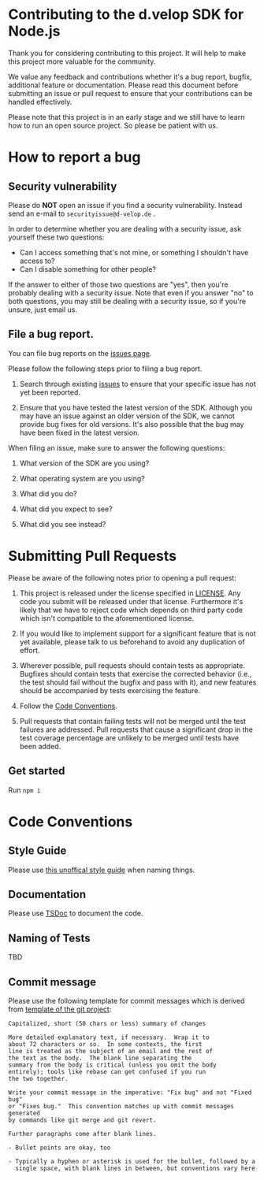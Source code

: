 # Contributing to the d.velop SDK for Node.js

Thank you for considering contributing to this project. It will help to make this project more valuable for the
community.

We value any feedback and contributions whether it's a bug report, bugfix, additional feature or documentation.
Please read this document before submitting an issue or pull request to ensure that your contributions can
be handled effectively.

Please note that this project is in an early stage and we still have to learn how to run an open source project.
So please be patient with us.

# How to report a bug

## Security vulnerability

Please do **NOT** open an issue if you find a security vulnerability.
Instead send an e-mail to ``securityissue@d-velop.de`` .

In order to determine whether you are dealing with a security issue, ask yourself these two questions:
* Can I access something that's not mine, or something I shouldn't have access to?
* Can I disable something for other people?

If the answer to either of those two questions are "yes", then you're probably dealing with a security issue.
Note that even if you answer "no" to both questions, you may still be dealing with a security issue,
so if you're unsure, just email us.

## File a bug report.

You can file bug reports on the [issues page](https://github.com/d-velop/dvelop-sdk-node/issues).

Please follow the following steps prior to filing a bug report.

1.  Search through existing [issues](https://github.com/d-velop/dvelop-sdk-node/issues) to ensure that
    your specific issue has not yet been reported.

2.  Ensure that you have tested the latest version of the SDK.
    Although you may have an issue against an older version of the SDK, we cannot provide bug fixes for old versions.
    It's also possible that the bug may have been fixed in the latest version.

When filing an issue, make sure to answer the following questions:

1.  What version of the SDK are you using?

2.  What operating system are you using?

3.  What did you do?

4.  What did you expect to see?

5.  What did you see instead?

# Submitting Pull Requests

Please be aware of the following notes prior to opening a pull request:

1.  This project is released under the license specified in [LICENSE](LICENSE).
    Any code you submit will be released under that license. Furthermore it's likely
    that we have to reject code which depends on third party code which isn't compatible
    to the aforementioned license.

2.  If you would like to implement support for a significant feature that is not
    yet available, please talk to us beforehand to avoid any
    duplication of effort.

3.  Wherever possible, pull requests should contain tests as appropriate.
    Bugfixes should contain tests that exercise the corrected behavior (i.e., the
    test should fail without the bugfix and pass with it), and new features
    should be accompanied by tests exercising the feature.

4.  Follow the [Code Conventions](#code-conventions).

5.  Pull requests that contain failing tests will not be merged until the test
    failures are addressed. Pull requests that cause a significant drop in the
    test coverage percentage are unlikely to be merged until tests have
    been added.

## Get started
Run ```npm i```

# Code Conventions

## Style Guide

Please use [this unoffical style guide](https://github.com/basarat/typescript-book/blob/master/docs/styleguide/styleguide.md) when naming things.

## Documentation

Please use [TSDoc](https://tsdoc.org/) to document the code.

## Naming of Tests

TBD

## Commit message

Please use the following template for commit messages which is derived from
[template of the git project](https://git-scm.com/book/en/v2/Distributed-Git-Contributing-to-a-Project):

```
Capitalized, short (50 chars or less) summary of changes

More detailed explanatory text, if necessary.  Wrap it to
about 72 characters or so.  In some contexts, the first
line is treated as the subject of an email and the rest of
the text as the body.  The blank line separating the
summary from the body is critical (unless you omit the body
entirely); tools like rebase can get confused if you run
the two together.

Write your commit message in the imperative: "Fix bug" and not "Fixed bug"
or "Fixes bug."  This convention matches up with commit messages generated
by commands like git merge and git revert.

Further paragraphs come after blank lines.

- Bullet points are okay, too

- Typically a hyphen or asterisk is used for the bullet, followed by a
  single space, with blank lines in between, but conventions vary here
```
